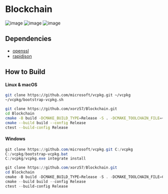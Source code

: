 # Blockchain

![image](https://github.com/xorz57/Blockchain/assets/84932056/15f75242-1876-4dff-ac21-2289097d6ec6)
![image](https://github.com/xorz57/Blockchain/assets/84932056/6b030fcd-fa7a-4a11-a671-dc1d6ba0e1f3)
![image](https://github.com/xorz57/Blockchain/assets/84932056/04b8b9ab-0deb-4367-9a7f-6f00e50c28ff)

## Dependencies

- [openssl](https://github.com/openssl/openssl)
- [rapidjson](https://github.com/Tencent/rapidjson)

## How to Build

#### Linux & macOS

```bash
git clone https://github.com/microsoft/vcpkg.git ~/vcpkg
~/vcpkg/bootstrap-vcpkg.sh

git clone https://github.com/xorz57/Blockchain.git
cd Blockchain
cmake -B build -DCMAKE_BUILD_TYPE=Release -S . -DCMAKE_TOOLCHAIN_FILE=~/vcpkg/scripts/buildsystems/vcpkg.cmake
cmake --build build --config Release
ctest --build-config Release
```

#### Windows

```powershell
git clone https://github.com/microsoft/vcpkg.git C:/vcpkg
C:/vcpkg/bootstrap-vcpkg.bat
C:/vcpkg/vcpkg.exe integrate install

git clone https://github.com/xorz57/Blockchain.git
cd Blockchain
cmake -B build -DCMAKE_BUILD_TYPE=Release -S . -DCMAKE_TOOLCHAIN_FILE=C:/vcpkg/scripts/buildsystems/vcpkg.cmake
cmake --build build --config Release
ctest --build-config Release
```
